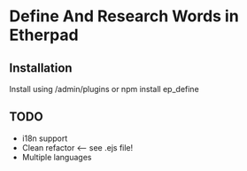 # Define And Research Words in Etherpad

## Installation
Install using /admin/plugins or npm install ep_define

## TODO
* i18n support
* Clean refactor <-- see .ejs file!
* Multiple languages
